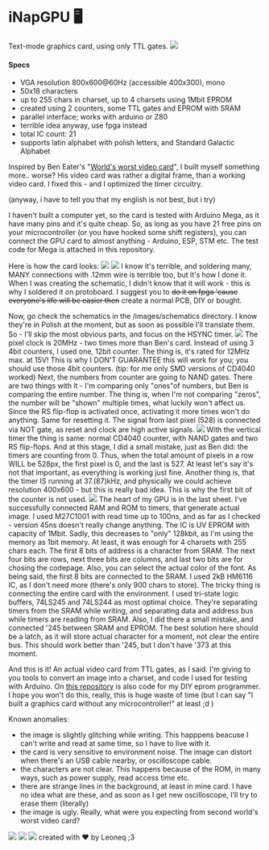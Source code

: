 # iNapGPU 🖥
Text-mode graphics card, using only TTL gates.
![](https://github.com/Leoneq/iNapGPU/blob/main/images/charset.jpg?raw=true)
#### Specs
- VGA resolution 800x600@60Hz (accessible 400x300), mono
- 50x18 characters
- up to 255 chars in charset, up to 4 charsets using 1Mbit EPROM
- created using 2 counters, some TTL gates and EPROM with SRAM
- parallel interface; works with arduino or Z80
- terrible idea anyway, use fpga instead
- total IC count: 21
- supports latin alphabet with polish letters, and Standard Galactic Alphabet

Inspired by Ben Eater's "[World's worst video card](http:/https://eater.net/vga/ "World's worst video card")", I built myself something more.. worse? His video card was rather a digital frame, than a working video card. I fixed this - and I optimized the timer circuitry.

(anyway, i have to tell you that my english is not best, but i try)

I haven't built a computer yet, so the card is tested with Arduino Mega, as it have many pins and it's quite cheap. So, as long as you have 21 free pins on your microcontroller (or you have hooked some shift registers), you can connect the GPU card to almost anything - Arduino, ESP, STM etc. The test code for Mega is attached in this repository.

Here is how the card looks:
![](https://github.com/Leoneq/iNapGPU/blob/main/images/gora.jpg?raw=true)
![](https://github.com/Leoneq/iNapGPU/blob/main/images/dol.jpg?raw=true)
I know it's terrible, and soldering many, MANY connections with .12mm wire is terrible too, but it's how I done it. When I was creating the schematic, I didn't know that it will work - this is why I soldered it on protoboard. I suggest you to ~~do it on fpga 'cause everyone's life will be easier then~~ create a normal PCB, DIY or bought.

Now, go check the schematics in the /images/schematics directory. I know they're in Polish at the moment, but as soon as possible I'll translate them. 
So - I'll skip the most obvious parts, and focus on the HSYNC timer.
![](https://github.com/Leoneq/iNapGPU/blob/main/images/schematics/hc.png?raw=true)
The pixel clock is 20MHz - two times more than Ben's card. Instead of using 3 4bit counters, I used one, 12bit counter. The thing is, it's rated for 12MHz max. at 15V! This is why I DON'T GUARANTEE this will work for you; you should use those 4bit counters. (tip: for me only SMD versions of CD4040 worked) Next, the numbers from counter are going to NAND gates. There are two things with it - I'm comparing only "ones"of numbers, but Ben is comparing the entire number. The thing is, when I'm not comparing "zeros", the number will be "shown" multiple times, what luckily won't affect us. Since the RS flip-flop is activated once, activating it more times won't do anything. Same for resetting it. The signal from last pixel (528) is connected via NOT gate, as reset and clock are high active signals.
![](https://github.com/Leoneq/iNapGPU/blob/main/images/schematics/vc.png?raw=true)
With the vertical timer the thing is same: normal CD4040 counter, with NAND gates and two RS flip-flops. And at this stage, I did a small mistake, just as Ben did: the timers are counting from 0. Thus, when the total amount of pixels in a row WILL be 528px, the first pixel is 0, and the last is 527. At least let's say it's not that important, as everything is working just fine. Another thing is, that the timer IS running at 37.(87)kHz, and physically we could achieve resolution 400x600 - but this is really bad idea. This is why the first bit of the counter is not used.
![](https://github.com/Leoneq/iNapGPU/blob/main/images/schematics/mem.png?raw=true)
The heart of my GPU is in the last sheet. I've successfully connected RAM and ROM to timers, that generate actual image. I used M27C1001 with read time up to 100ns, and as far as I checked - version 45ns doesn't really change anything. The IC is UV EPROM with capacity of 1Mbit. Sadly, this decreases to "only" 128kbit, as I'm using the memory as 1bit memory. At least, it was enough for 4 charsets with 255 chars each.
The first 8 bits of address is a character from SRAM. The next four bits are rows, next three bits are columns, and last two bits are for chosing the codepage. 
Also, you can select the actual color of the font.
As being said, the first 8 bits are connected to the SRAM. I used 2kB HM6116 IC, as I don't need more (there's only 900 chars to store). The tricky thing is connecting the entire card with the environment. I used tri-state logic buffers, 74LS245 and 74LS244 as most optimal choice. They're separating timers from the SRAM while writing, and separating data and address bus while timers are reading from SRAM. Also, I did there a small mistake, and connected '245 between SRAM and EPROM. The best solution here should be a latch, as it will store actual character for a moment, not clear the entire bus. This should work better than '245, but I don't have '373 at this moment.

And this is it! An actual video card from TTL gates, as I said. I'm giving to you tools to convert an image into a charset, and code I used for testing with Arduino.  On [this repository](http://https://github.com/Leoneq/eprom_programmer "this repository") is also code for my DIY eprom programmer. I hope you won't do this, really, this is huge waste of time (but I can say "I built a graphics card without any microcontroller!" at least ;d )

Known anomalies:
- the image is slightly glitching while writing. This happpens beacuse I can't write and read at same time, so I have to live with it.
- the card is very sensitive to environment noise. The image can distort when there's an USB cable nearby, or oscilloscope cable.
- the characters are not clear. This happens because of the ROM, in many ways, such as power supply, read access time etc.
- there are strange lines in the background, at least in mine card. I have no idea what are these, and as soon as I get new oscilloscope, I'll try to erase them (literally)
- the image is ugly. Really, what were you expecting from second world's worst video card?

![](https://github.com/Leoneq/iNapGPU/blob/main/images/gpuqa.png?raw=true)
![](https://github.com/Leoneq/iNapGPU/blob/main/images/przyklad.jpg?raw=true)
![](https://github.com/Leoneq/iNapGPU/blob/main/images/tabelka.jpg?raw=true)
created with ❤ by Leoneq ;3
